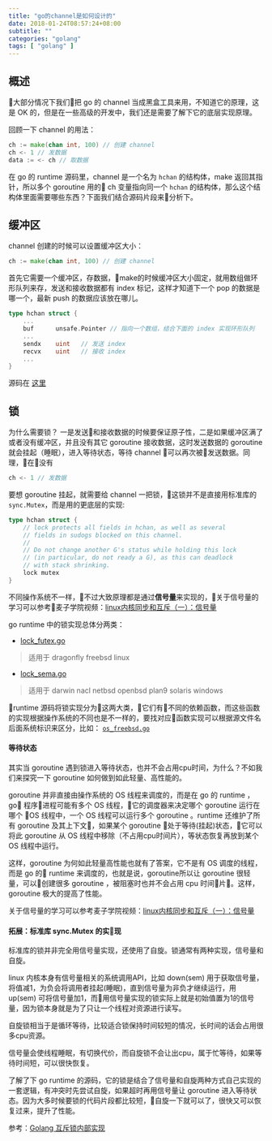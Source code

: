 ```yaml
---
title: "go的channel是如何设计的"
date: 2018-01-24T08:57:24+08:00
subtitle: ""
categories: "golang"
tags: [ "golang" ]
---
```


## 概述
大部分情况下我们把 go 的 channel 当成黑盒工具来用，不知道它的原理，这是 OK 的，但是在一些高级的开发中，我们还是需要了解下它的底层实现原理。  
  
回顾一下 channel 的用法：
``` go
ch := make(chan int, 100) // 创建 channel
ch <- 1 // 发数据
data := <- ch // 取数据
```

在 go 的 runtime 源码里，channel 是一个名为 `hchan` 的结构体，make 返回其指针，所以多个 goroutine 用的 ch 变量指向同一个 `hchan` 的结构体，那么这个结构体里面需要哪些东西？下面我们结合源码片段来分析下。

## 缓冲区
channel 创建的时候可以设置缓冲区大小：
``` go
ch := make(chan int, 100) // 创建 channel
```
首先它需要一个缓冲区，存数据，make的时候缓冲区大小固定，就用数组做环形队列来存，发送和接收数据都有 index 标记，这样才知道下一个 pop 的数据是哪一个，最新 push 的数据应该放在哪儿。
``` go
type hchan struct {
    ...
    buf      unsafe.Pointer // 指向一个数组，结合下面的 index 实现环形队列
    ... 
    sendx    uint   // 发送 index
    recvx    uint   // 接收 index
    ...
}
```
源码在 [这里](https://github.com/golang/go/blob/master/src/runtime/chan.go#L31)


## 锁
为什么需要锁？ 一是发送和接收数据的时候要保证原子性，二是如果缓冲区满了或者没有缓冲区，并且没有其它 goroutine 接收数据，这时发送数据的 goroutine 就会挂起（睡眠），进入等待状态，等待 channel 可以再次被发送数据。同理，在没有
``` go
ch <- 1 // 发数据
```
要想 goroutine 挂起，就需要给 channel 一把锁，这锁并不是直接用标准库的 `sync.Mutex`，而是用的更底层的实现:
``` go
type hchan struct {
	// lock protects all fields in hchan, as well as several
	// fields in sudogs blocked on this channel.
	//
	// Do not change another G's status while holding this lock
	// (in particular, do not ready a G), as this can deadlock
	// with stack shrinking.
	lock mutex
}
```
不同操作系统不一样，不过大致原理都是通过**信号量**来实现的，关于信号量的学习可以参考麦子学院视频：[linux内核同步和互斥（一）：信号量](http://www.maiziedu.com/course/368-3774/)

go runtime 中的锁实现总体分两类：
- [lock_futex.go](https://github.com/golang/go/blob/master/src/runtime/lock_futex.go)

> 适用于 dragonfly freebsd linux

- [lock_sema.go](https://github.com/golang/go/blob/master/src/runtime/lock_sema.go)

> 适用于 darwin nacl netbsd openbsd plan9 solaris windows

runtime 源码将锁实现分为这两大类，它们有不同的依赖函数，而这些函数的实现根据操作系统的不同也是不一样的，要找对应函数实现可以根据源文件名后面系统标识来区分，比如： [`os_freebsd.go`](https://github.com/golang/go/blob/master/src/runtime/os_freebsd.go)  

#### 等待状态

其实当 goroutine 遇到锁进入等待状态，也并不会占用cpu时间，为什么？不如我们来探究一下 goroutine 如何做到如此轻量、高性能的。  
  
goroutine 并非直接由操作系统的 OS 线程来调度的，而是在 go 的 runtime ，go 程序进程可能有多个 OS 线程，它的调度器来决定哪个 goroutine 运行在哪个 OS 线程中，一个 OS 线程可以运行多个 goroutine 。runtime 还维护了所有 goroutine 及其上下文，如果某个 goroutine 处于等待(挂起)状态，它可以将此 goroutine 从 OS 线程中移除（不占用cpu时间片），等状态恢复再放到某个 OS 线程中运行。  
   
这样，goroutine 为何如此轻量高性能也就有了答案，它不是有 OS 调度的线程，而是 go 的 runtime 来调度的，也就是说，goroutine所以让 goroutine 很轻量，可以创建很多 goroutine ，被阻塞时也并不会占用 cpu 时间片。这样，goroutine 极大的提高了性能。

关于信号量的学习可以参考麦子学院视频：[linux内核同步和互斥（一）：信号量](http://www.maiziedu.com/course/368-3774/)

#### 拓展：标准库 sync.Mutex 的实现
标准库的锁并非完全用信号量实现，还使用了自旋。锁通常有两种实现，信号量和自旋。 
   
linux 内核本身有信号量相关的系统调用API，比如 down(sem) 用于获取信号量，将值减1，为负会将调用者挂起(睡眠)，直到信号量为非负才继续运行，用 up(sem) 可将信号量加1，而用信号量实现的锁实际上就是初始值置为1的信号量，因为锁本身就是为了只让一个线程对资源进行读写。  
  
自旋锁相当于是循环等待，比较适合锁保持时间较短的情况，长时间的话会占用很多cpu资源。  
  
信号量会使线程睡眠，有切换代价，而自旋锁不会让出cpu，属于忙等待，如果等待时间短，可以很快恢复。  
  
了解了下 go runtime 的源码，它的锁是结合了信号量和自旋两种方式自己实现的一套逻辑，有冲突时先尝试自旋，如果超时再用信号量让 goroutine 进入等待状态。因为大多时候要锁的代码片段都比较短，自旋一下就可以了，很快又可以恢复过来，提升了性能。

参考：[Golang 互斥锁内部实现](https://zhuanlan.zhihu.com/p/27608263)
